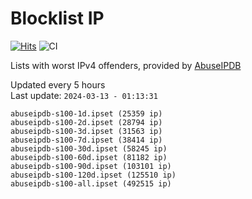# Blocklist IP

[![Hits](https://hits.seeyoufarm.com/api/count/incr/badge.svg?url=https%3A%2F%2Fgithub.com%2Fborestad%2Fblocklist-ip%2F&count_bg=%2379C83D&title_bg=%23555555&icon=&icon_color=%23E7E7E7&title=hits&edge_flat=false)](https://hits.seeyoufarm.com)  ![CI](https://img.shields.io/github/workflow/status/borestad/blocklist-ip/CI?style=flat-square)

Lists with worst IPv4 offenders, provided by [AbuseIPDB](https://www.abuseipdb.com/)

<!-- FOOTER-PLACEHOLDER -->
Updated every 5 hours<br>
Last update: `2024-03-13 - 01:13:31`
```
abuseipdb-s100-1d.ipset (25359 ip)
abuseipdb-s100-2d.ipset (28794 ip)
abuseipdb-s100-3d.ipset (31563 ip)
abuseipdb-s100-7d.ipset (38414 ip)
abuseipdb-s100-30d.ipset (58245 ip)
abuseipdb-s100-60d.ipset (81182 ip)
abuseipdb-s100-90d.ipset (103101 ip)
abuseipdb-s100-120d.ipset (125510 ip)
abuseipdb-s100-all.ipset (492515 ip)
```

